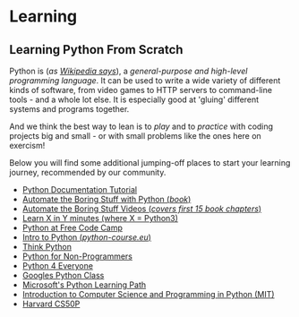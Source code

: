 # Learning

## Learning Python From Scratch
Python is (_as [Wikipedia says][wikipython]_), a *general-purpose and high-level programming language*.
 It can be used to write a wide variety of different kinds of software, from video games to HTTP servers to command-line tools - and a whole lot else.
 It is especially good at 'gluing' different systems and programs together.


And we think the best way to lean is to _play_ and to _practice_ with coding projects big and small - or with small problems like the ones here on exercism!


Below you will find some additional jumping-off places to start your learning journey, recommended by our community.


- [Python Documentation Tutorial][Python Documentation Tutorial]
- [Automate the Boring Stuff with Python (_book_)][automate the boring stuff]
- [Automate the Boring Stuff Videos (_covers first 15 book chapters_)][automate the videos]
- [Learn X in Y minutes (where X = Python3)][Learn X in Y minutes]
- [Python at Free Code Camp][python at free code camp]
- [Intro to Python (_python-course.eu_)][python-course.eu]
- [Think Python][Think Python]
- [Python for Non-Programmers][python-for-non-programmers]
- [Python 4 Everyone][python4everyone]
- [Googles Python Class][googles python class]
- [Microsoft's Python Learning Path][MS Python]
- [Introduction to Computer Science and Programming in Python (MIT)][mitocw600]
- [Harvard CS50P][CS50P]


[CS50P]: https://pll.harvard.edu/course/cs50s-introduction-programming-python?delta=0
[Learn X in Y minutes]: https://learnxinyminutes.com/docs/python3/
[MS Python]: https://docs.microsoft.com/en-us/learn/paths/python-language/
[Python Documentation Tutorial]: https://docs.python.org/3/tutorial/index.html
[Python at Free Code Camp]: https://www.freecodecamp.org/learn/scientific-computing-with-python/
[Think Python]: http://www.greenteapress.com/thinkpython/html/index.html
[automate the boring stuff]: https://automatetheboringstuff.com/2e/
[automate the videos]: https://www.youtube.com/watch?v=1F_OgqRuSdI&list=PL0-84-yl1fUnRuXGFe_F7qSH1LEnn9LkW
[googles python class]: https://developers.google.com/edu/python/introduction
[mitocw600]: https://ocw.mit.edu/courses/electrical-engineering-and-computer-science/6-0001-introduction-to-computer-science-and-programming-in-python-fall-2016/
[python-course.eu]: https://python-course.eu/python-tutorial/
[python-for-non-programmers]: https://store.lerner.co.il/python-for-non-programmers-live
[python4everyone]: https://www.py4e.com/
[wikipython]: https://en.wikipedia.org/wiki/Python_(programming_language)
